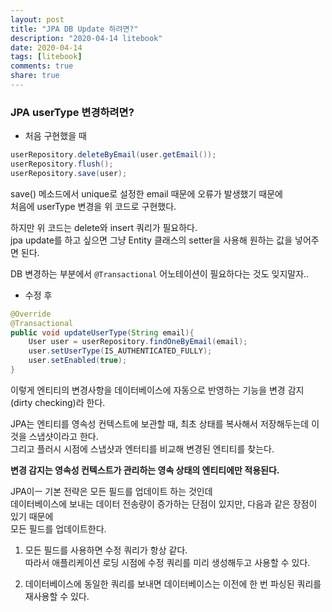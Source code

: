```yaml
---
layout: post
title: "JPA DB Update 하려면?"  
description: "2020-04-14 litebook"
date: 2020-04-14
tags: [litebook]
comments: true
share: true
--- 
```


### JPA userType 변경하려면?        
      
- 처음 구현했을 때   
  
```java
userRepository.deleteByEmail(user.getEmail());
userRepository.flush();
userRepository.save(user);
```   

save() 메소드에서 unique로 설정한 email 때문에 오류가 발생했기 때문에    
처음에 userType 변경을 위 코드로 구현했다.     

하지만 위 코드는 delete와 insert 쿼리가 필요하다.   
jpa update를 하고 싶으면 그냥 Entity 클래스의 setter을 사용해 원하는 값을 넣어주면 된다.  

DB 변경하는 부분에서 `@Transactional` 어노테이션이 필요하다는 것도 잊지말자..       

- 수정 후 

```java  
@Override
@Transactional  
public void updateUserType(String email){
    User user = userRepository.findOneByEmail(email);
    user.setUserType(IS_AUTHENTICATED_FULLY);
    user.setEnabled(true);
}
```  

이렇게 엔티티의 변경사항을 데이터베이스에 자동으로 반영하는 기능을 변경 감지(dirty checking)라 한다.       

JPA는 엔티티를 영속성 컨텍스트에 보관할 때, 최초 상태를 복사해서 저장해두는데 이것을 스냅샷이라고 한다.  
그리고 플러시 시점에 스냅샷과 엔터티를 비교해 변경된 엔티티를 찾는다.    

**변경 감지는 영속성 컨텍스트가 관리하는 영속 상태의 엔티티에만 적용된다.**      

JPA이ㅡ 기본 전략은 모든 필드를 업데이트 하는 것인데     
데이터베이스에 보내는 데이터 전송량이 증가하는 단점이 있지만, 다음과 같은 장점이 있기 때문에   
모든 필드를 업데이트한다.    

1. 모든 필드를 사용하면 수정 쿼리가 항상 같다.    
따라서 애플리케이션 로딩 시점에 수정 쿼리를 미리 생성해두고 사용할 수 있다.   

2. 데이터베이스에 동일한 쿼리를 보내면 데이터베이스는 이전에 한 번 파싱된 쿼리를 재사용할 수 있다.       
  
     




